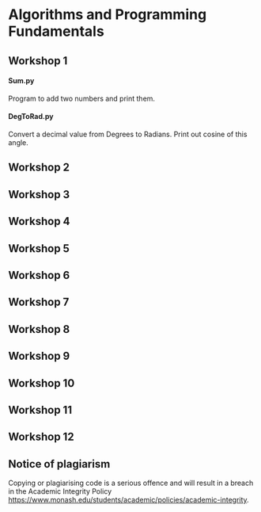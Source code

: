 # Algorithms and Programming Fundamentals

## Workshop 1
#### Sum.py
Program to add two numbers and print them.
#### DegToRad.py
Convert a decimal value from Degrees to Radians. 
Print out cosine of this angle.

## Workshop 2


## Workshop 3

## Workshop 4

## Workshop 5

## Workshop 6

## Workshop 7

## Workshop 8

## Workshop 9

## Workshop 10

## Workshop 11

## Workshop 12

## Notice of plagiarism
Copying or plagiarising code is a serious offence and will result in a breach in the Academic Integrity Policy https://www.monash.edu/students/academic/policies/academic-integrity.
